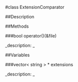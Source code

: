 #class ExtensionComparator


##Description








































##Methods



###bool operator()(&file)

<!--
_syntax: operator()(&file)_
_name: operator()_
_returns: bool_
_returns_description: _
_parameters: const ofFile &file_
_access: public_
_version_started: 007_
_version_deprecated: _
_summary: _
_constant: False_
_static: no_
_visible: True_
_advanced: False_
-->

_description: _







<!----------------------------------------------------------------------------->

##Variables



###vector< string > * extensions

<!--
_name: extensions_
_type: vector< string > *_
_access: public_
_version_started: 007_
_version_deprecated: _
_summary: _
_visible: True_
_constant: True_
_advanced: False_
-->

_description: _
























<!----------------------------------------------------------------------------->







<!----------------------------------------------------------------------------->







<!----------------------------------------------------------------------------->







<!----------------------------------------------------------------------------->

